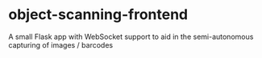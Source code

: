 # object-scanning-frontend
A small Flask app with WebSocket support to aid in the semi-autonomous capturing of images / barcodes
